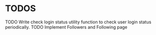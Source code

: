 # TODOS

TODO Write check login status utility function to check user login status periodically.
TODO Implement Followers and Following page
